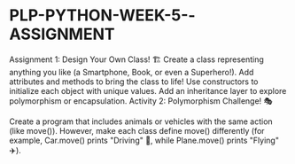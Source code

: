# PLP-PYTHON-WEEK-5--ASSIGNMENT

Assignment 1: Design Your Own Class! 🏗️
Create a class representing anything you like (a Smartphone, Book, or even a Superhero!).
Add attributes and methods to bring the class to life!
Use constructors to initialize each object with unique values.
Add an inheritance layer to explore polymorphism or encapsulation.
Activity 2: Polymorphism Challenge! 🎭

Create a program that includes animals or vehicles with the same action (like move()). However, make each class define move() differently (for example, Car.move() prints "Driving" 🚗, while Plane.move() prints "Flying" ✈️).
